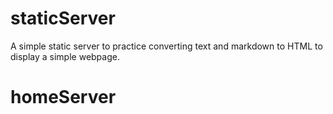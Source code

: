 # staticServer
A simple static server to practice converting text and markdown to HTML to display a simple webpage.

# homeServer
